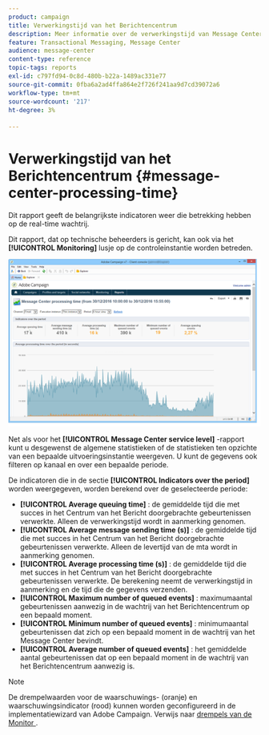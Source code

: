 ```yaml
---
product: campaign
title: Verwerkingstijd van het Berichtencentrum
description: Meer informatie over de verwerkingstijd van Message Center
feature: Transactional Messaging, Message Center
audience: message-center
content-type: reference
topic-tags: reports
exl-id: c797fd94-0c8d-480b-b22a-1489ac331e77
source-git-commit: 0fba6a2ad4ffa864e2f726f241aa9d7cd39072a6
workflow-type: tm+mt
source-wordcount: '217'
ht-degree: 3%

---
```


# Verwerkingstijd van het Berichtencentrum {#message-center-processing-time}



Dit rapport geeft de belangrijkste indicatoren weer die betrekking hebben op de real-time wachtrij.

Dit rapport, dat op technische beheerders is gericht, kan ook via het **[!UICONTROL Monitoring]** lusje op de controleinstantie worden betreden.

![](assets/mc_reports_2.png)

Net als voor het **[!UICONTROL Message Center service level]** -rapport kunt u desgewenst de algemene statistieken of de statistieken ten opzichte van een bepaalde uitvoeringsinstantie weergeven. U kunt de gegevens ook filteren op kanaal en over een bepaalde periode.

De indicatoren die in de sectie **[!UICONTROL Indicators over the period]** worden weergegeven, worden berekend over de geselecteerde periode:

* **[!UICONTROL Average queuing time]** : de gemiddelde tijd die met succes in het Centrum van het Bericht doorgebrachte gebeurtenissen verwerkte. Alleen de verwerkingstijd wordt in aanmerking genomen.
* **[!UICONTROL Average message sending time (s)]** : de gemiddelde tijd die met succes in het Centrum van het Bericht doorgebrachte gebeurtenissen verwerkte. Alleen de levertijd van de mta wordt in aanmerking genomen.
* **[!UICONTROL Average processing time (s)]** : de gemiddelde tijd die met succes in het Centrum van het Bericht doorgebrachte gebeurtenissen verwerkte. De berekening neemt de verwerkingstijd in aanmerking en de tijd die de gegevens verzenden.
* **[!UICONTROL Maximum number of queued events]** : maximumaantal gebeurtenissen aanwezig in de wachtrij van het Berichtencentrum op een bepaald moment.
* **[!UICONTROL Minimum number of queued events]** : minimumaantal gebeurtenissen dat zich op een bepaald moment in de wachtrij van het Message Center bevindt.
* **[!UICONTROL Average number of queued events]** : het gemiddelde aantal gebeurtenissen dat op een bepaald moment in de wachtrij van het Berichtencentrum aanwezig is.

>[!NOTE]
>
>De drempelwaarden voor de waarschuwings- (oranje) en waarschuwingsindicator (rood) kunnen worden geconfigureerd in de implementatiewizard van Adobe Campaign. Verwijs naar [ drempels van de Monitor ](../../message-center/using/additional-configurations.md#monitoring-thresholds).
